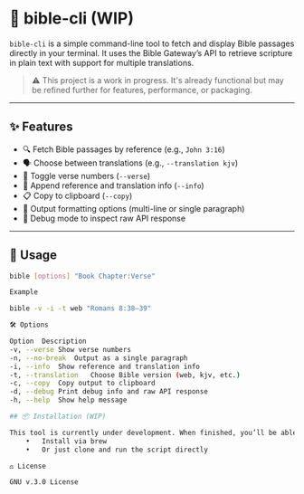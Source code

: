 # 📖 bible-cli (WIP)

`bible-cli` is a simple command-line tool to fetch and display Bible passages directly in your terminal. It uses the Bible Gateway’s API to retrieve scripture in plain text with support for multiple translations.

> ⚠️ This project is a work in progress. It's already functional but may be refined further for features, performance, or packaging.

---

## ✨ Features

- 🔍 Fetch Bible passages by reference (e.g., `John 3:16`)
- 🗣 Choose between translations (e.g., `--translation kjv`)
- 🔢 Toggle verse numbers (`--verse`)
- 🧾 Append reference and translation info (`--info`)
- 📋 Copy to clipboard (`--copy`)
- 📜 Output formatting options (multi-line or single paragraph)
- 🐞 Debug mode to inspect raw API response

---

## 🚀 Usage

```bash
bible [options] "Book Chapter:Verse"

Example

bible -v -i -t web "Romans 8:38–39"

🛠 Options

Option	Description
-v, --verse	Show verse numbers
-n, --no-break	Output as a single paragraph
-i, --info	Show reference and translation info
-t, --translation	Choose Bible version (web, kjv, etc.)
-c, --copy	Copy output to clipboard
-d, --debug	Print debug info and raw API response
-h, --help	Show help message

## 📦 Installation (WIP)

This tool is currently under development. When finished, you’ll be able to:
	•	Install via brew
	•	Or just clone and run the script directly

⚖️ License

GNU v.3.0 License

